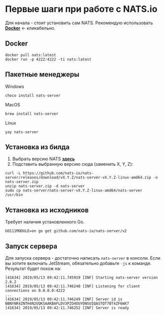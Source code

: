 # Первые шаги при работе с NATS.io

Для начала - стоит установить сам NATS. Рекомендую использовать **[Docker](https://https://docs.docker.com/install)** <- кликабельно.


## Docker
```
docker pull nats:latest
docker run -p 4222:4222 -ti nats:latest
```

## Пакетные менеджеры

Windows

`choco install nats-server`

MacOS

`brew install nats-server`

Linux

`yay nats-server`

## Установка из билда

1) Выбрать версию NATS **[здесь](https://github.com/nats-io/nats-server/releases/)**
2) Подставить выбранную версию сюда (заменить X, Y, Z):

```
curl -L https://github.com/nats-io/nats-server/releases/download/vX.Y.Z/nats-server-vX.Y.Z-linux-amd64.zip -o nats-server.zip
unzip nats-server.zip -d nats-server
sudo cp nats-server/nats-server-vX.Y.Z-linux-amd64/nats-server /usr/bin
```

## Установка из исходников

Требует наличия установленного Go.

```GO111MODULE=on go get github.com/nats-io/nats-server/v2```



## Запуск сервера

Для запуска сервера - достаточно написать `nats-server` в консоли. Если вы хотите включать JetStream, обязательно добавьте `-js` к команде. 
Результат будет похож на:

```
[41634] 2019/05/13 09:42:11.745919 [INF] Starting nats-server version 2.6.2
[41634] 2019/05/13 09:42:11.746240 [INF] Listening for client connections on 0.0.0.0:4222
...
[41634] 2019/05/13 09:42:11.746249 [INF] Server id is NBNYNR4ZNTH4N2UQKSAAKBAFLDV3PZO4OUYONSUIQASTQT7BT4ZF6WX7
[41634] 2019/05/13 09:42:11.746252 [INF] Server is ready
```

